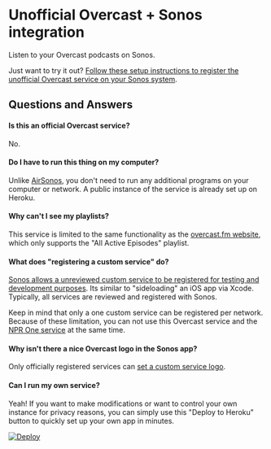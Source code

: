 # Unofficial Overcast + Sonos integration

Listen to your Overcast podcasts on Sonos.

Just want to try it out? [Follow these setup instructions to register the unofficial Overcast service on your Sonos system](http://overcast-sonos.herokuapp.com/setup.php).

## Questions and Answers

#### Is this an official Overcast service?

No.

#### Do I have to run this thing on my computer?

Unlike [AirSonos](http://airsonos.stephenwan.net/), you don't need to run any additional programs on your computer or network. A public instance of the service is already set up on Heroku.

#### Why can't I see my playlists?

This service is limited to the same functionality as the [overcast.fm website](https://overcast.fm/), which only supports the "All Active Episodes" playlist.

#### What does "registering a custom service" do?

[Sonos allows a unreviewed custom service to be registered for testing and development purposes](http://musicpartners.sonos.com/docs?q=node/134). Its similar to "sideloading" an iOS app via Xcode. Typically, all services are reviewed and registered with Sonos.

Keep in mind that only a one custom service can be registered per network. Because of these limitation, you can not use this Overcast service and the [NPR One service](https://michaeldick.me/sonos-nprone/) at the same time.

#### Why isn't there a nice Overcast logo in the Sonos app?

Only officially registered services can [set a custom service logo](http://musicpartners.sonos.com/node/377).

#### Can I run my own service?

Yeah! If you want to make modifications or want to control your own instance for privacy reasons, you can simply use this "Deploy to Heroku" button to quickly set up your own app in minutes.

[![Deploy](https://www.herokucdn.com/deploy/button.svg)](https://heroku.com/deploy?template=https://github.com/josh/overcast-sonos)
